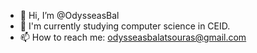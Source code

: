 - 👋 Hi, I’m @OdysseasBal
- 🌱 I'm currently studying computer science in CEID.
- 📫 How to reach me: odysseasbalatsouras@gmail.com
